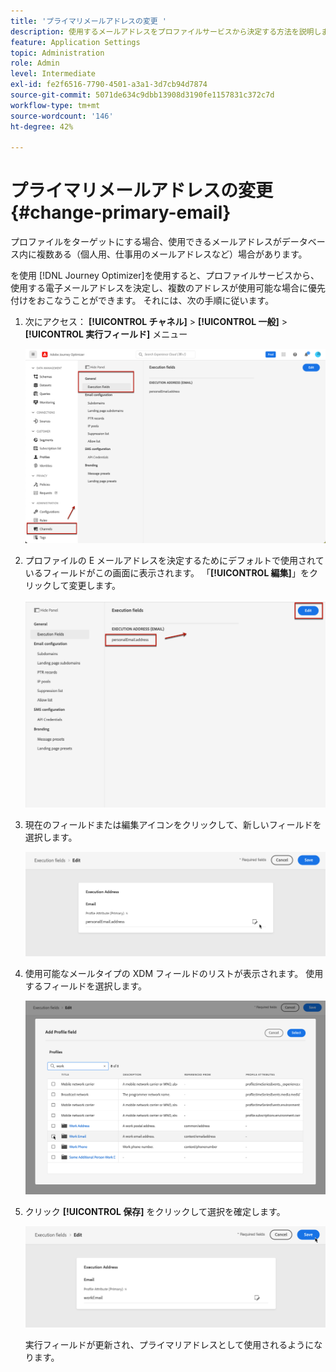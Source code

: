 ```yaml
---
title: 'プライマリメールアドレスの変更 '
description: 使用するメールアドレスをプロファイルサービスから決定する方法を説明します。
feature: Application Settings
topic: Administration
role: Admin
level: Intermediate
exl-id: fe2f6516-7790-4501-a3a1-3d7cb94d7874
source-git-commit: 5071de634c9dbb13908d3190fe1157831c372c7d
workflow-type: tm+mt
source-wordcount: '146'
ht-degree: 42%

---
```


# プライマリメールアドレスの変更 {#change-primary-email}

プロファイルをターゲットにする場合、使用できるメールアドレスがデータベース内に複数ある（個人用、仕事用のメールアドレスなど）場合があります。

を使用 [!DNL Journey Optimizer]を使用すると、プロファイルサービスから、使用する電子メールアドレスを決定し、複数のアドレスが使用可能な場合に優先付けをおこなうことができます。 それには、次の手順に従います。

1. 次にアクセス：  **[!UICONTROL チャネル]** > **[!UICONTROL 一般]** > **[!UICONTROL 実行フィールド]** メニュー

   ![](assets/primary-address-execution-fields.png)

1. プロファイルの E メールアドレスを決定するためにデフォルトで使用されているフィールドがこの画面に表示されます。 「**[!UICONTROL 編集]**」をクリックして変更します。

   ![](assets/primary-address.png)

1. 現在のフィールドまたは編集アイコンをクリックして、新しいフィールドを選択します。

   ![](assets/primary-address-edit.png)

1. 使用可能なメールタイプの XDM フィールドのリストが表示されます。 使用するフィールドを選択します。

   ![](assets/primary-address-field.png)

1. クリック **[!UICONTROL 保存]** をクリックして選択を確定します。

   ![](assets/primary-address-save.png)

   実行フィールドが更新され、プライマリアドレスとして使用されるようになります。

<!--1. You can also select an additional field to use as secondary email address. This allows you to determine which field to use if the primary field is empty for a profile. -->

